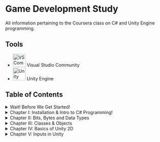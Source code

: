 # Game Development Study
All information pertaining to the Coursera class on C# and Unity Engine programming.

## Tools
- <img src="images/vscommunitylogo.jpg" alt="VS Community Logo" width=40/> Visual Studio Community
- <img src="images/unitylogo.png" alt="Unity Logo" width=40/> Unity Engine


## Table of Contents
<details>
<summary> Wait! Before We Get Started! </summary>

* [Overview](Day-0/index.md)
* [Git](Day-0/Git/notes.md)
* [Markdown](Day-0/Markdown/notes.md)
* [Powershell](Day-0/Powershell/notes.md)

</details>

<details>
<summary> Chapter I: Installation & Intro to C# Programming!</summary>

* [Overview](Day-1-Week-1/index.md)
* [Installation Process](Day-1-Week-1/Installation/notes.md)
* ["Hello, World!" in C#](Day-1-Week-1/Exercise1/notes.md)
* [Layout of the Unity Console](Day-1-Week-1/UnityConsole/notes.md)
* [First Unity Script & Code](Day-1-Week-1/FirstUnity/notes.md)

</details>

<details>
<summary> Chapter II: Bits, Bytes and Data Types </summary>

* [Overview](AnIntroduction/index.md)
* [Bits and Bytes](AnIntroduction/Binary/notes.md)
* [Data Types, Variables, & Constants](AnIntroduction/DaTyVarCon/notes.md)
* [Integer Data Types](AnIntroduction/IntDataTypes/notes.md)
* [Floating Point Data Types](AnIntroduction/FloatPoint/notes.md)
* [Reading Documentation](AnIntroduction/ReadingDocs/notes.md)

</details>

<details>
<summary> Chapter III: Classes & Objects </summary>

* [Overview](ClassesObjects/index.md)
* [Introduction to Classes & Object](ClassesObjects/IntroClassObj/notes.md)
* [Constructor & Instantiation](ClassesObjects/Constructor/notes.md)
* [Properties](ClassesObjects/Properties/notes.md)
* [Methods](ClassesObjects/Methods/notes.md)
* [Classes & Objects in Unity](ClassesObjects/UnityClassObj/notes.md)

</details>

<details>
<summary> Chapter IV: Basics of Unity 2D </summary>

* [Overview](Unity2D/index.md)
* [The Unity Editor](Unity2D/UnityEditor/notes.md)
* [Sprites, Game Objects, & Components](Unity2D/SpritesGamObjComp/notes.md)
* [Debugging a Unity Script](Unity2D/DebugScript/notes.md)
* [Let's Get Physical: 2D Physics](Unity2D/PhysicsOf2D/notes.md)
* [Colliders & Physics Materials](Unity2D/CollidersPhys/notes.md)
* [Prefabs](Unity2D/Prefabs/notes.md)
* [Practice with 2D Unity](Unity2D/Exercises/notes.md)

</details>

<details>
<summary> Chapter V: Inputs in Unity </summary>

* [Overview](UnityInputs/index.md)
* [Intro to Inputs: Mouse Location Processing](UnityInputs/MouseLocationProc/notes.md)
* [Clash of the Clamps](UnityInputs/Clampdown/notes.md)
* [Pushing Buttons... with a Mouse!](UnityInputs/MouseButtonProc/notes.md)
* [The Input Manager](UnityInputs/InputManager/notes.md)
* [Stop the Madness](UnityInputs/StopTheMadness/notes.md)
* [Keyboard Processing](UnityInputs/KeyboardProc/notes.md)
* [Gamepad Processing](UnityInputs/GamepadProc/notes.md)

</details>